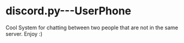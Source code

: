 # discord.py---UserPhone
Cool System for chatting between two people that are not in the same server. Enjoy :)
